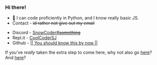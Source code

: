### Hi there!

<!--
**CoolCoderSJ/CoolCoderSJ** is a ✨ _special_ ✨ repository because its `README.md` (this file) appears on your GitHub profile.

Here are some ideas to get you started:

- 🔭 I’m currently working on ...
- 🌱 I’m currently learning ...
- 👯 I’m looking to collaborate on ...
- 🤔 I’m looking for help with ...
- 💬 Ask me about ...
- 📫 How to reach me: ...
- 😄 Pronouns: ...
- ⚡ Fun fact: ...
-->


- 🔭 I can code proficiently in Python, and I know really basic JS.
- Contact - ~~id rather not give out my email~~ 
* Discord - [SnowCoder#~~something~~ ](https://canary.discord.com)
* Repl.it - [CoolCoderSJ](https://repl.it/@CoolCoderSJ) 
* Github - [|| You should know this by now ||](https://github.com/CoolCoderSJ)

If you've *really* taken the extra step to come here, why not also go [here](https://www.sjportfolio.cf)?
And [here](https://repl.it/@CoolCoderSJ/blog?outputonly=1)?
